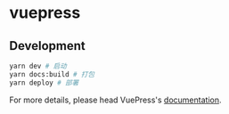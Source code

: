 # vuepress


## Development

```bash
yarn dev # 启动
yarn docs:build # 打包
yarn deploy # 部署

```

For more details, please head VuePress's [documentation](https://v1.vuepress.vuejs.org/).

